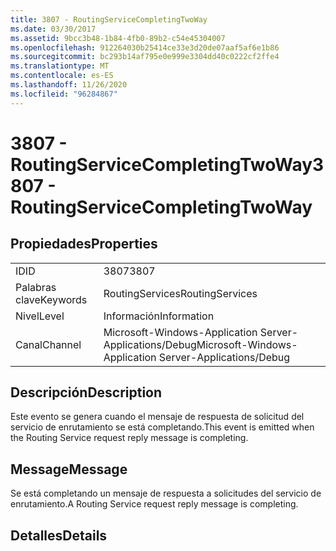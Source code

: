 ```yaml
---
title: 3807 - RoutingServiceCompletingTwoWay
ms.date: 03/30/2017
ms.assetid: 9bcc3b48-1b84-4fb0-89b2-c54e45304007
ms.openlocfilehash: 912264030b25414ce33e3d20de07aaf5af6e1b86
ms.sourcegitcommit: bc293b14af795e0e999e3304dd40c0222cf2ffe4
ms.translationtype: MT
ms.contentlocale: es-ES
ms.lasthandoff: 11/26/2020
ms.locfileid: "96284867"
---
```

# <a name="3807---routingservicecompletingtwoway"></a><span data-ttu-id="562e7-102">3807 - RoutingServiceCompletingTwoWay</span><span class="sxs-lookup"><span data-stu-id="562e7-102">3807 - RoutingServiceCompletingTwoWay</span></span>

## <a name="properties"></a><span data-ttu-id="562e7-103">Propiedades</span><span class="sxs-lookup"><span data-stu-id="562e7-103">Properties</span></span>  
  
|||  
|-|-|  
|<span data-ttu-id="562e7-104">ID</span><span class="sxs-lookup"><span data-stu-id="562e7-104">ID</span></span>|<span data-ttu-id="562e7-105">3807</span><span class="sxs-lookup"><span data-stu-id="562e7-105">3807</span></span>|  
|<span data-ttu-id="562e7-106">Palabras clave</span><span class="sxs-lookup"><span data-stu-id="562e7-106">Keywords</span></span>|<span data-ttu-id="562e7-107">RoutingServices</span><span class="sxs-lookup"><span data-stu-id="562e7-107">RoutingServices</span></span>|  
|<span data-ttu-id="562e7-108">Nivel</span><span class="sxs-lookup"><span data-stu-id="562e7-108">Level</span></span>|<span data-ttu-id="562e7-109">Información</span><span class="sxs-lookup"><span data-stu-id="562e7-109">Information</span></span>|  
|<span data-ttu-id="562e7-110">Canal</span><span class="sxs-lookup"><span data-stu-id="562e7-110">Channel</span></span>|<span data-ttu-id="562e7-111">Microsoft-Windows-Application Server-Applications/Debug</span><span class="sxs-lookup"><span data-stu-id="562e7-111">Microsoft-Windows-Application Server-Applications/Debug</span></span>|  
  
## <a name="description"></a><span data-ttu-id="562e7-112">Descripción</span><span class="sxs-lookup"><span data-stu-id="562e7-112">Description</span></span>  

 <span data-ttu-id="562e7-113">Este evento se genera cuando el mensaje de respuesta de solicitud del servicio de enrutamiento se está completando.</span><span class="sxs-lookup"><span data-stu-id="562e7-113">This event is emitted when the Routing Service request reply message is completing.</span></span>  
  
## <a name="message"></a><span data-ttu-id="562e7-114">Message</span><span class="sxs-lookup"><span data-stu-id="562e7-114">Message</span></span>  

 <span data-ttu-id="562e7-115">Se está completando un mensaje de respuesta a solicitudes del servicio de enrutamiento.</span><span class="sxs-lookup"><span data-stu-id="562e7-115">A Routing Service request reply message is completing.</span></span>  
  
## <a name="details"></a><span data-ttu-id="562e7-116">Detalles</span><span class="sxs-lookup"><span data-stu-id="562e7-116">Details</span></span>
